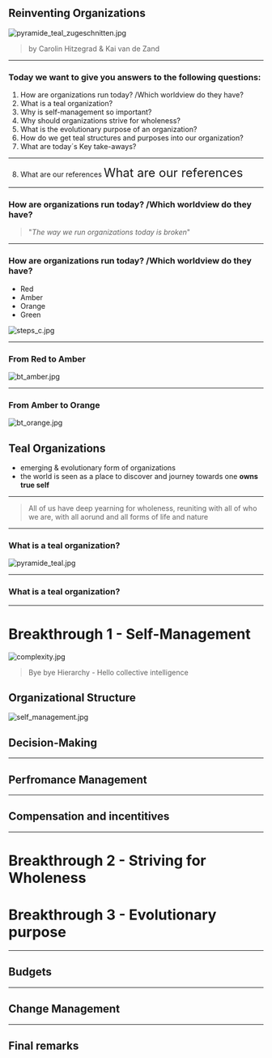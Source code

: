 ## Reinventing Organizations

![pyramide_teal_zugeschnitten.jpg](pyramide_teal_zugeschnitten.jpg)
>by Carolin Hitzegrad & Kai van de Zand
---

### Today we want to give you answers to the following questions:
1. How are organizations run today? /Which worldview do they have?
2. What is a teal organization?
3. Why is self-management so important?
4. Why should organizations strive for wholeness?
5. What is the evolutionary purpose of an organization?
6. How do we get teal structures and purposes into our organization?
7. What are today´s Key take-aways?

---

8. What are our references <font size="5">What are our references</font>

---

### How are organizations run today? /Which worldview do they have?

>"_The way we run organizations today is broken_"

---

### How are organizations run today? /Which worldview do they have?
* Red
* Amber
* Orange
* Green

![steps_c.jpg](steps_c.jpg)

---

### From Red to Amber

![bt_amber.jpg](bt_amber.jpg)

---

### From Amber to Orange

![bt_orange.jpg](bt_orange.jpg)

## Teal Organizations
* emerging & evolutionary form of organizations
* the world is seen as a place to discover and journey towards one **owns true self**

---

>All of us have deep yearning for wholeness, reuniting with all of who we are, with all aorund and all forms of life and nature
---
### What is a teal organization?

![pyramide_teal.jpg](pyramide_teal.jpg)

---
### What is a teal organization?


---

# Breakthrough 1 - Self-Management
![complexity.jpg](complexity.jpg)

> Bye bye Hierarchy - Hello collective intelligence

## Organizational Structure 
![self_management.jpg](self_management.jpg)


## Decision-Making

---

## Perfromance Management

---

## Compensation and incentitives



---

# Breakthrough 2 - Striving for Wholeness


# Breakthrough 3 - Evolutionary purpose

---

## Budgets

---

## Change Management

---

## Final remarks


